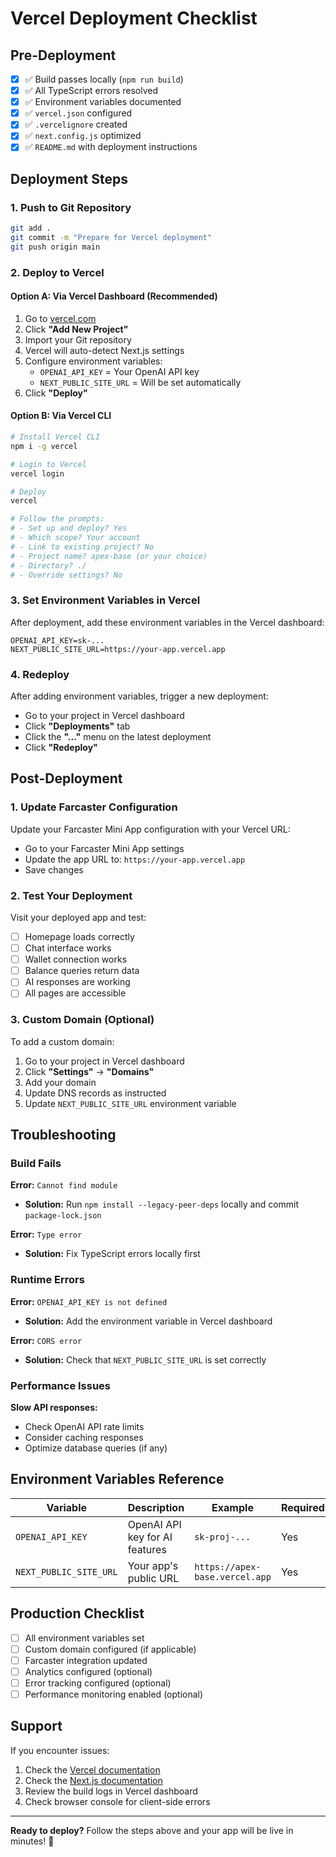 # Vercel Deployment Checklist

## Pre-Deployment

- [x] ✅ Build passes locally (`npm run build`)
- [x] ✅ All TypeScript errors resolved
- [x] ✅ Environment variables documented
- [x] ✅ `vercel.json` configured
- [x] ✅ `.vercelignore` created
- [x] ✅ `next.config.js` optimized
- [x] ✅ `README.md` with deployment instructions

## Deployment Steps

### 1. Push to Git Repository

```bash
git add .
git commit -m "Prepare for Vercel deployment"
git push origin main
```

### 2. Deploy to Vercel

#### Option A: Via Vercel Dashboard (Recommended)

1. Go to [vercel.com](https://vercel.com)
2. Click **"Add New Project"**
3. Import your Git repository
4. Vercel will auto-detect Next.js settings
5. Configure environment variables:
   - `OPENAI_API_KEY` = Your OpenAI API key
   - `NEXT_PUBLIC_SITE_URL` = Will be set automatically
6. Click **"Deploy"**

#### Option B: Via Vercel CLI

```bash
# Install Vercel CLI
npm i -g vercel

# Login to Vercel
vercel login

# Deploy
vercel

# Follow the prompts:
# - Set up and deploy? Yes
# - Which scope? Your account
# - Link to existing project? No
# - Project name? apex-base (or your choice)
# - Directory? ./
# - Override settings? No
```

### 3. Set Environment Variables in Vercel

After deployment, add these environment variables in the Vercel dashboard:

```
OPENAI_API_KEY=sk-...
NEXT_PUBLIC_SITE_URL=https://your-app.vercel.app
```

### 4. Redeploy

After adding environment variables, trigger a new deployment:
- Go to your project in Vercel dashboard
- Click **"Deployments"** tab
- Click the **"..."** menu on the latest deployment
- Click **"Redeploy"**

## Post-Deployment

### 1. Update Farcaster Configuration

Update your Farcaster Mini App configuration with your Vercel URL:
- Go to your Farcaster Mini App settings
- Update the app URL to: `https://your-app.vercel.app`
- Save changes

### 2. Test Your Deployment

Visit your deployed app and test:
- [ ] Homepage loads correctly
- [ ] Chat interface works
- [ ] Wallet connection works
- [ ] Balance queries return data
- [ ] AI responses are working
- [ ] All pages are accessible

### 3. Custom Domain (Optional)

To add a custom domain:
1. Go to your project in Vercel dashboard
2. Click **"Settings"** → **"Domains"**
3. Add your domain
4. Update DNS records as instructed
5. Update `NEXT_PUBLIC_SITE_URL` environment variable

## Troubleshooting

### Build Fails

**Error:** `Cannot find module`
- **Solution:** Run `npm install --legacy-peer-deps` locally and commit `package-lock.json`

**Error:** `Type error`
- **Solution:** Fix TypeScript errors locally first

### Runtime Errors

**Error:** `OPENAI_API_KEY is not defined`
- **Solution:** Add the environment variable in Vercel dashboard

**Error:** `CORS error`
- **Solution:** Check that `NEXT_PUBLIC_SITE_URL` is set correctly

### Performance Issues

**Slow API responses:**
- Check OpenAI API rate limits
- Consider caching responses
- Optimize database queries (if any)

## Environment Variables Reference

| Variable | Description | Example | Required |
|----------|-------------|---------|----------|
| `OPENAI_API_KEY` | OpenAI API key for AI features | `sk-proj-...` | Yes |
| `NEXT_PUBLIC_SITE_URL` | Your app's public URL | `https://apex-base.vercel.app` | Yes |

## Production Checklist

- [ ] All environment variables set
- [ ] Custom domain configured (if applicable)
- [ ] Farcaster integration updated
- [ ] Analytics configured (optional)
- [ ] Error tracking configured (optional)
- [ ] Performance monitoring enabled (optional)

## Support

If you encounter issues:
1. Check the [Vercel documentation](https://vercel.com/docs)
2. Check the [Next.js documentation](https://nextjs.org/docs)
3. Review the build logs in Vercel dashboard
4. Check browser console for client-side errors

---

**Ready to deploy?** Follow the steps above and your app will be live in minutes! 🚀

